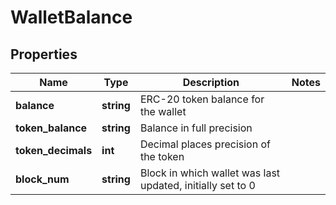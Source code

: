 # WalletBalance

## Properties

Name | Type | Description | Notes
------------ | ------------- | ------------- | -------------
**balance** | **string** | ERC-20 token balance for the wallet | 
**token_balance** | **string** | Balance in full precision | 
**token_decimals** | **int** | Decimal places precision of the token | 
**block_num** | **string** | Block in which wallet was last updated, initially set to 0 | 

